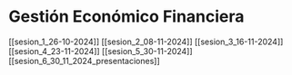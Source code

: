# Gestión Económico Financiera

[[sesion_1_26-10-2024]]
[[sesion_2_08-11-2024]]
[[sesion_3_16-11-2024]]
[[sesion_4_23-11-2024]]
[[sesion_5_30-11-2024]]
[[sesion_6_30_11_2024_presentaciones]]
